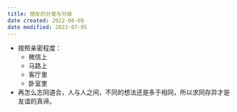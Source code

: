 ```yaml
---
title: 朋友的分类与分级
date created: 2022-06-09
date modified: 2022-07-05
---
```

- 按照亲密程度：
	- 微信上
	- 马路上
	- 客厅里
	- 卧室里
- 再怎么志同道合，人与人之间，不同的想法还是多于相同，所以求同存异才是友谊的真谛。

